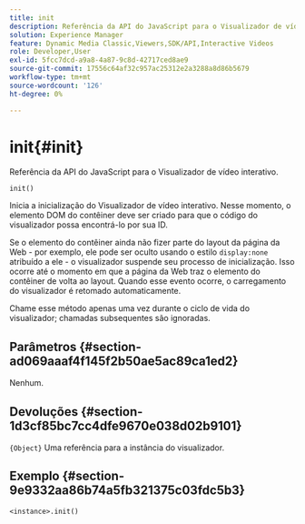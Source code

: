```yaml
---
title: init
description: Referência da API do JavaScript para o Visualizador de vídeo interativo.
solution: Experience Manager
feature: Dynamic Media Classic,Viewers,SDK/API,Interactive Videos
role: Developer,User
exl-id: 5fcc7dcd-a9a8-4a87-9c8d-42717ced8ae9
source-git-commit: 17556c64af32c957ac25312e2a3288a8d86b5679
workflow-type: tm+mt
source-wordcount: '126'
ht-degree: 0%

---
```


# init{#init}

Referência da API do JavaScript para o Visualizador de vídeo interativo.

`init()`

Inicia a inicialização do Visualizador de vídeo interativo. Nesse momento, o elemento DOM do contêiner deve ser criado para que o código do visualizador possa encontrá-lo por sua ID.

Se o elemento do contêiner ainda não fizer parte do layout da página da Web - por exemplo, ele pode ser oculto usando o estilo `display:none` atribuído a ele - o visualizador suspende seu processo de inicialização. Isso ocorre até o momento em que a página da Web traz o elemento do contêiner de volta ao layout. Quando esse evento ocorre, o carregamento do visualizador é retomado automaticamente.

Chame esse método apenas uma vez durante o ciclo de vida do visualizador; chamadas subsequentes são ignoradas.

## Parâmetros {#section-ad069aaaf4f145f2b50ae5ac89ca1ed2}

Nenhum.

## Devoluções {#section-1d3cf85bc7cc4dfe9670e038d02b9101}

`{Object}` Uma referência para a instância do visualizador.

## Exemplo {#section-9e9332aa86b74a5fb321375c03fdc5b3}

```
<instance>.init()
```
